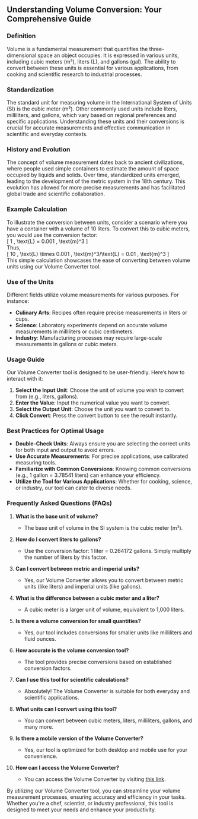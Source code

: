 ## Understanding Volume Conversion: Your Comprehensive Guide

### Definition
Volume is a fundamental measurement that quantifies the three-dimensional space an object occupies. It is expressed in various units, including cubic meters (m³), liters (L), and gallons (gal). The ability to convert between these units is essential for various applications, from cooking and scientific research to industrial processes.

### Standardization
The standard unit for measuring volume in the International System of Units (SI) is the cubic meter (m³). Other commonly used units include liters, milliliters, and gallons, which vary based on regional preferences and specific applications. Understanding these units and their conversions is crucial for accurate measurements and effective communication in scientific and everyday contexts.

### History and Evolution
The concept of volume measurement dates back to ancient civilizations, where people used simple containers to estimate the amount of space occupied by liquids and solids. Over time, standardized units emerged, leading to the development of the metric system in the 18th century. This evolution has allowed for more precise measurements and has facilitated global trade and scientific collaboration.

### Example Calculation
To illustrate the conversion between units, consider a scenario where you have a container with a volume of 10 liters. To convert this to cubic meters, you would use the conversion factor:  
\[ 
1 \, \text{L} = 0.001 \, \text{m}^3 
\]  
Thus,  
\[ 
10 \, \text{L} \times 0.001 \, \text{m}^3/\text{L} = 0.01 \, \text{m}^3 
\]  
This simple calculation showcases the ease of converting between volume units using our Volume Converter tool.

### Use of the Units
Different fields utilize volume measurements for various purposes. For instance:
- **Culinary Arts**: Recipes often require precise measurements in liters or cups.
- **Science**: Laboratory experiments depend on accurate volume measurements in milliliters or cubic centimeters.
- **Industry**: Manufacturing processes may require large-scale measurements in gallons or cubic meters.

### Usage Guide
Our Volume Converter tool is designed to be user-friendly. Here’s how to interact with it:
1. **Select the Input Unit**: Choose the unit of volume you wish to convert from (e.g., liters, gallons).
2. **Enter the Value**: Input the numerical value you want to convert.
3. **Select the Output Unit**: Choose the unit you want to convert to.
4. **Click Convert**: Press the convert button to see the result instantly.

### Best Practices for Optimal Usage
- **Double-Check Units**: Always ensure you are selecting the correct units for both input and output to avoid errors.
- **Use Accurate Measurements**: For precise applications, use calibrated measuring tools.
- **Familiarize with Common Conversions**: Knowing common conversions (e.g., 1 gallon = 3.78541 liters) can enhance your efficiency.
- **Utilize the Tool for Various Applications**: Whether for cooking, science, or industry, our tool can cater to diverse needs.

### Frequently Asked Questions (FAQs)

1. **What is the base unit of volume?**
   - The base unit of volume in the SI system is the cubic meter (m³).

2. **How do I convert liters to gallons?**
   - Use the conversion factor: 1 liter = 0.264172 gallons. Simply multiply the number of liters by this factor.

3. **Can I convert between metric and imperial units?**
   - Yes, our Volume Converter allows you to convert between metric units (like liters) and imperial units (like gallons).

4. **What is the difference between a cubic meter and a liter?**
   - A cubic meter is a larger unit of volume, equivalent to 1,000 liters.

5. **Is there a volume conversion for small quantities?**
   - Yes, our tool includes conversions for smaller units like milliliters and fluid ounces.

6. **How accurate is the volume conversion tool?**
   - The tool provides precise conversions based on established conversion factors.

7. **Can I use this tool for scientific calculations?**
   - Absolutely! The Volume Converter is suitable for both everyday and scientific applications.

8. **What units can I convert using this tool?**
   - You can convert between cubic meters, liters, milliliters, gallons, and many more.

9. **Is there a mobile version of the Volume Converter?**
   - Yes, our tool is optimized for both desktop and mobile use for your convenience.

10. **How can I access the Volume Converter?**
    - You can access the Volume Converter by visiting [this link](https://www.inayam.co/unit-converter/volume).

By utilizing our Volume Converter tool, you can streamline your volume measurement processes, ensuring accuracy and efficiency in your tasks. Whether you're a chef, scientist, or industry professional, this tool is designed to meet your needs and enhance your productivity.